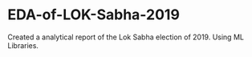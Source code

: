# EDA-of-LOK-Sabha-2019
Created a analytical report of the Lok Sabha election of 2019. Using ML Libraries.
